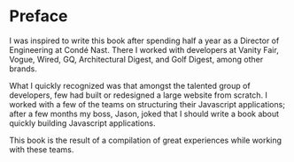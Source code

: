 # Preface
I was inspired to write this book after spending half a year as a Director of Engineering at Condé Nast. There I worked with developers at Vanity Fair, Vogue, Wired, GQ, Architectural Digest, and Golf Digest, among other brands.

What I quickly recognized was that amongst the talented group of developers, few had built or redesigned a large website from scratch. I worked with a few of the teams on structuring their Javascript applications; after a few months my boss, Jason, joked that I should write a book about quickly building Javascript applications.

This book is the result of a compilation of great experiences while working with these teams.
